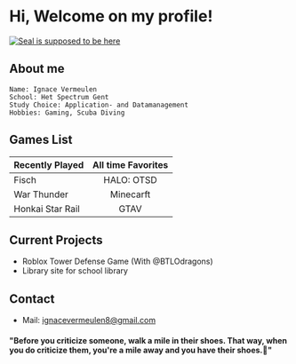 # Hi, Welcome on my profile!
[![Seal is supposed to be here](https://media.tenor.com/86fFqjiVRwMAAAAM/wave-seal.gif)](https://www.youtube.com/watch?v=dQw4w9WgXcQ&ab_channel=RickAstley)

## About me
```
Name: Ignace Vermeulen
School: Het Spectrum Gent
Study Choice: Application- and Datamanagement
Hobbies: Gaming, Scuba Diving
```

## Games List
| Recently Played  | All time Favorites |
| ------------- |:-------------:|
| Fisch      | HALO: OTSD     |
| War Thunder      |Minecarft  |
| Honkai Star Rail      | GTAV     |

## Current Projects
* Roblox Tower Defense Game (With @BTLOdragons)
* Library site for school library 

## Contact
* Mail: <ignacevermeulen8@gmail.com>

#### "Before you criticize someone, walk a mile in their shoes. That way, when you do criticize them, you're a mile away and you have their shoes.👟"